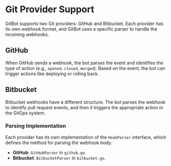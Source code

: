 # Git Provider Support

GitBot supports two Git providers: GitHub and Bitbucket. Each provider has its own webhook format, and GitBot uses a specific parser to handle the incoming webhooks.

## GitHub

When GitHub sends a webhook, the bot parses the event and identifies the type of action (e.g., `opened`, `closed`, `merged`). Based on the event, the bot can trigger actions like deploying or rolling back.

## Bitbucket

Bitbucket webhooks have a different structure. The bot parses the webhook to identify pull request events, and then it triggers the appropriate action in the GitOps system.

### Parsing Implementation

Each provider has its own implementation of the `HookParser` interface, which defines the method for parsing the webhook body.

- **GitHub**: `GitHubParser` in `github.go`.
- **Bitbucket**: `BitbucketParser` in `bitbucket.go`.
